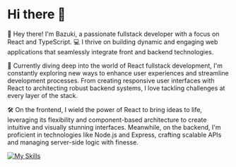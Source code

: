 # Hi there 👋
👋 Hey there! I'm Bazuki, a passionate fullstack developer with a focus on React and TypeScript. 💻 I thrive on building dynamic and engaging web applications that seamlessly integrate front and backend technologies.

🚀 Currently diving deep into the world of React fullstack development, I'm constantly exploring new ways to enhance user experiences and streamline development processes. From creating responsive user interfaces with React to architecting robust backend systems, I love tackling challenges at every layer of the stack.

🛠️ On the frontend, I wield the power of React to bring ideas to life, leveraging its flexibility and component-based architecture to create intuitive and visually stunning interfaces. Meanwhile, on the backend, I'm proficient in technologies like Node.js and Express, crafting scalable APIs and managing server-side logic with finesse.

[![My Skills](https://skillicons.dev/icons?i=js,ts,html,css,react,vite,tailwind,elixir,vscode,visualstudio,c,cs,dotnet,java,maven,spring,gradle,cloudflare,bots,electron,express,firebase,mongodb,git,github,stackoverflow,heroku,py,latex,regex,windows,linux,ubuntu,sublime,md,obsidian,mysql,vim,neovim,netlify,nextjs,nodejs,threejs,npm,yarn,opencv,ps,pr,postman)](https://skillicons.dev)
